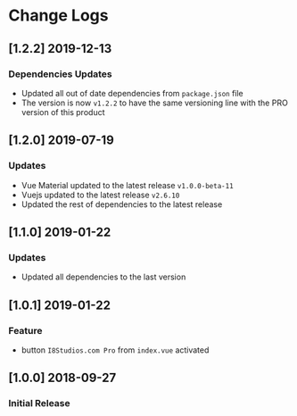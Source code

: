 # Change Logs

## [1.2.2] 2019-12-13
### Dependencies Updates
- Updated all out of date dependencies from `package.json` file
- The version is now `v1.2.2` to have the same versioning line with the PRO version of this product

## [1.2.0] 2019-07-19
### Updates
- Vue Material updated to the latest release `v1.0.0-beta-11`
- Vuejs updated to the latest release `v2.6.10`
- Updated the rest of dependencies to the latest release

## [1.1.0] 2019-01-22
### Updates
- Updated all dependencies to the last version

## [1.0.1] 2019-01-22
### Feature
- button `I8Studios.com Pro` from `index.vue` activated

## [1.0.0] 2018-09-27
### Initial Release
